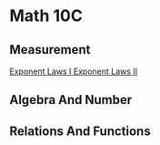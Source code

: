 # Math 10C 

## Measurement 
<a href="https://mrfanning.github.io/ExponentLaws/AN3I.pdf"> Exponent Laws I </a>
<a href="https://mrfanning.github.io/ExponentLaws/AN3II.pdf"> Exponent Laws II </a>
## Algebra And Number 
## Relations And Functions 
